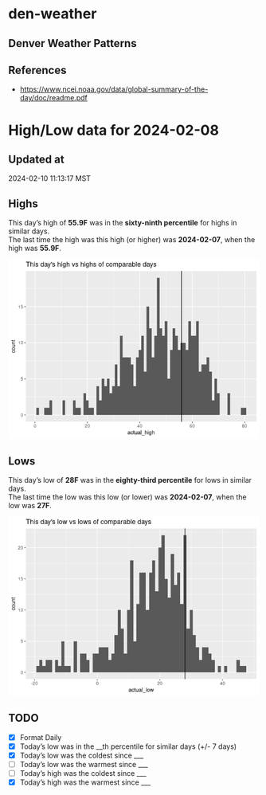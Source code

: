 # den-weather


## Denver Weather Patterns

## References

- <https://www.ncei.noaa.gov/data/global-summary-of-the-day/doc/readme.pdf>

# High/Low data for 2024-02-08

## Updated at

2024-02-10 11:13:17 MST

## Highs

This day’s high of **55.9F** was in the **sixty-ninth percentile** for
highs in similar days.  
The last time the high was this high (or higher) was **2024-02-07**,
when the high was **55.9F**.

![](readme_files/figure-commonmark/unnamed-chunk-4-1.png)

## Lows

This day’s low of **28F** was in the **eighty-third percentile** for
lows in similar days.  
The last time the low was this low (or lower) was **2024-02-07**, when
the low was **27F**.

![](readme_files/figure-commonmark/unnamed-chunk-6-1.png)

## TODO

- [x] Format Daily
- [x] Today’s low was in the \_\_th percentile for similar days (+/- 7
  days)
- [x] Today’s low was the coldest since \_\_\_
- [ ] Today’s low was the warmest since \_\_\_
- [ ] Today’s high was the coldest since \_\_\_
- [x] Today’s high was the warmest since \_\_\_
